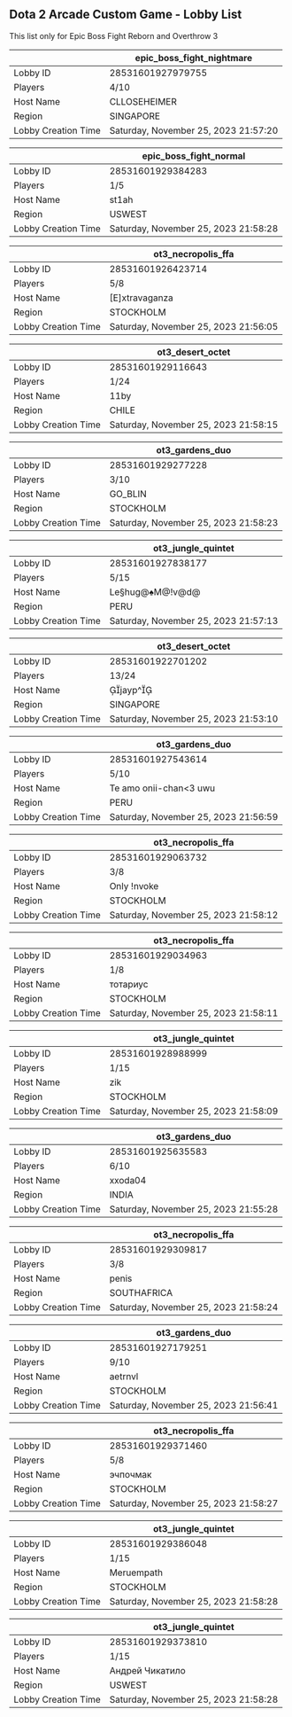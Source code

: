 ## Dota 2 Arcade Custom Game - Lobby List

This list only for Epic Boss Fight Reborn and Overthrow 3

|  | epic_boss_fight_nightmare |
| ------ | ------ |
| Lobby ID | 28531601927979755 |
| Players | 4/10 |
| Host Name | CLLOSEHEIMER |
| Region | SINGAPORE |
| Lobby Creation Time | Saturday, November 25, 2023 21:57:20 |


|  | epic_boss_fight_normal |
| ------ | ------ |
| Lobby ID | 28531601929384283 |
| Players | 1/5 |
| Host Name | st1ah |
| Region | USWEST |
| Lobby Creation Time | Saturday, November 25, 2023 21:58:28 |


|  | ot3_necropolis_ffa |
| ------ | ------ |
| Lobby ID | 28531601926423714 |
| Players | 5/8 |
| Host Name | [E]xtravaganza |
| Region | STOCKHOLM |
| Lobby Creation Time | Saturday, November 25, 2023 21:56:05 |


|  | ot3_desert_octet |
| ------ | ------ |
| Lobby ID | 28531601929116643 |
| Players | 1/24 |
| Host Name | 11by |
| Region | CHILE |
| Lobby Creation Time | Saturday, November 25, 2023 21:58:15 |


|  | ot3_gardens_duo |
| ------ | ------ |
| Lobby ID | 28531601929277228 |
| Players | 3/10 |
| Host Name | GO_BLIN |
| Region | STOCKHOLM |
| Lobby Creation Time | Saturday, November 25, 2023 21:58:23 |


|  | ot3_jungle_quintet |
| ------ | ------ |
| Lobby ID | 28531601927838177 |
| Players | 5/15 |
| Host Name | Le§hug@♠M@!v@d@ |
| Region | PERU |
| Lobby Creation Time | Saturday, November 25, 2023 21:57:13 |


|  | ot3_desert_octet |
| ------ | ------ |
| Lobby ID | 28531601922701202 |
| Players | 13/24 |
| Host Name | jayp^ |
| Region | SINGAPORE |
| Lobby Creation Time | Saturday, November 25, 2023 21:53:10 |


|  | ot3_gardens_duo |
| ------ | ------ |
| Lobby ID | 28531601927543614 |
| Players | 5/10 |
| Host Name | Te amo onii-chan<3 uwu |
| Region | PERU |
| Lobby Creation Time | Saturday, November 25, 2023 21:56:59 |


|  | ot3_necropolis_ffa |
| ------ | ------ |
| Lobby ID | 28531601929063732 |
| Players | 3/8 |
| Host Name | Only !nvoke |
| Region | STOCKHOLM |
| Lobby Creation Time | Saturday, November 25, 2023 21:58:12 |


|  | ot3_necropolis_ffa |
| ------ | ------ |
| Lobby ID | 28531601929034963 |
| Players | 1/8 |
| Host Name | тотариус |
| Region | STOCKHOLM |
| Lobby Creation Time | Saturday, November 25, 2023 21:58:11 |


|  | ot3_jungle_quintet |
| ------ | ------ |
| Lobby ID | 28531601928988999 |
| Players | 1/15 |
| Host Name | zik |
| Region | STOCKHOLM |
| Lobby Creation Time | Saturday, November 25, 2023 21:58:09 |


|  | ot3_gardens_duo |
| ------ | ------ |
| Lobby ID | 28531601925635583 |
| Players | 6/10 |
| Host Name | xxoda04 |
| Region | INDIA |
| Lobby Creation Time | Saturday, November 25, 2023 21:55:28 |


|  | ot3_necropolis_ffa |
| ------ | ------ |
| Lobby ID | 28531601929309817 |
| Players | 3/8 |
| Host Name | penis |
| Region | SOUTHAFRICA |
| Lobby Creation Time | Saturday, November 25, 2023 21:58:24 |


|  | ot3_gardens_duo |
| ------ | ------ |
| Lobby ID | 28531601927179251 |
| Players | 9/10 |
| Host Name | aetrnvl |
| Region | STOCKHOLM |
| Lobby Creation Time | Saturday, November 25, 2023 21:56:41 |


|  | ot3_necropolis_ffa |
| ------ | ------ |
| Lobby ID | 28531601929371460 |
| Players | 5/8 |
| Host Name | эчпочмак |
| Region | STOCKHOLM |
| Lobby Creation Time | Saturday, November 25, 2023 21:58:27 |


|  | ot3_jungle_quintet |
| ------ | ------ |
| Lobby ID | 28531601929386048 |
| Players | 1/15 |
| Host Name | Meruempath |
| Region | STOCKHOLM |
| Lobby Creation Time | Saturday, November 25, 2023 21:58:28 |


|  | ot3_jungle_quintet |
| ------ | ------ |
| Lobby ID | 28531601929373810 |
| Players | 1/15 |
| Host Name | Андрей Чикатило |
| Region | USWEST |
| Lobby Creation Time | Saturday, November 25, 2023 21:58:28 |


